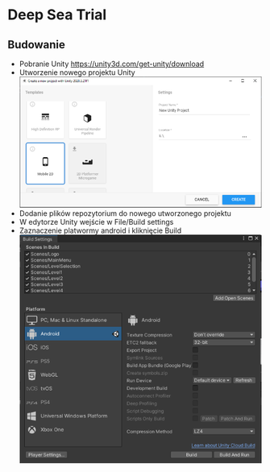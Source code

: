 # Deep Sea Trial

## Budowanie
- Pobranie Unity https://unity3d.com/get-unity/download
- Utworzenie nowego projektu Unity
![nowy projekt](Docs/1.png)
- Dodanie plików repozytorium do nowego utworzonego projektu
- W edytorze Unity wejście w File/Build settings
- Zaznaczenie platwormy android i kliknięcie Build
![build](Docs/2.png)
